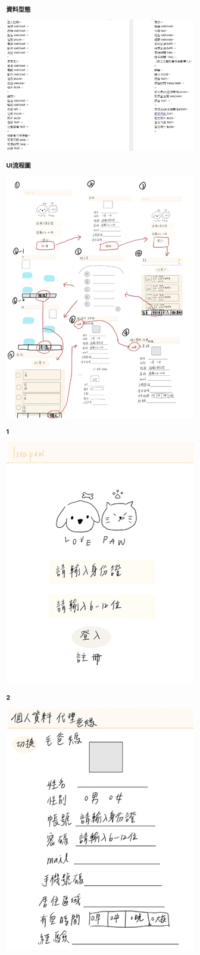 ### **資料型態** ### 
![資料型態](資料型態.png)
### **UI流程圖** ### 
![UI流程圖](UI流程圖.jpg)
### **1** ### 
![1](1.jpg)
### **2** ### 
![2](2.jpg)
